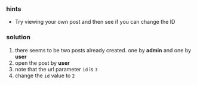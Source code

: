 ### hints
* Try viewing your own post and then see if you can change the ID


### solution

1. there seems to be two posts already created. one by **admin** and one by **user**
2. open the post by **user**
3. note that the url parameter `id` is `3`
4. change the `id` value to `2`
